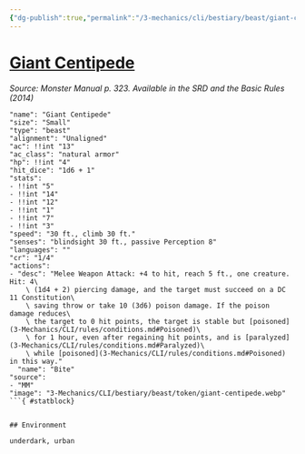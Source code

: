 ```yaml
---
{"dg-publish":true,"permalink":"/3-mechanics/cli/bestiary/beast/giant-centipede/","tags":["ttrpg-cli/compendium/src/5e/mm","ttrpg-cli/monster/cr/1-4","ttrpg-cli/monster/environment/underdark","ttrpg-cli/monster/environment/urban","ttrpg-cli/monster/size/small","ttrpg-cli/monster/type/beast"]}
---
```


# [Giant Centipede](3-Mechanics\CLI\bestiary\beast/giant-centipede.md)
*Source: Monster Manual p. 323. Available in the <span title='Systems Reference Document (5.1)'>SRD</span> and the Basic Rules (2014)*  

```statblock
"name": "Giant Centipede"
"size": "Small"
"type": "beast"
"alignment": "Unaligned"
"ac": !!int "13"
"ac_class": "natural armor"
"hp": !!int "4"
"hit_dice": "1d6 + 1"
"stats":
- !!int "5"
- !!int "14"
- !!int "12"
- !!int "1"
- !!int "7"
- !!int "3"
"speed": "30 ft., climb 30 ft."
"senses": "blindsight 30 ft., passive Perception 8"
"languages": ""
"cr": "1/4"
"actions":
- "desc": "Melee Weapon Attack: +4 to hit, reach 5 ft., one creature. Hit: 4\
    \ (1d4 + 2) piercing damage, and the target must succeed on a DC 11 Constitution\
    \ saving throw or take 10 (3d6) poison damage. If the poison damage reduces\
    \ the target to 0 hit points, the target is stable but [poisoned](3-Mechanics/CLI/rules/conditions.md#Poisoned)\
    \ for 1 hour, even after regaining hit points, and is [paralyzed](3-Mechanics/CLI/rules/conditions.md#Paralyzed)\
    \ while [poisoned](3-Mechanics/CLI/rules/conditions.md#Poisoned) in this way."
  "name": "Bite"
"source":
- "MM"
"image": "3-Mechanics/CLI/bestiary/beast/token/giant-centipede.webp"
```{ #statblock}


## Environment

underdark, urban